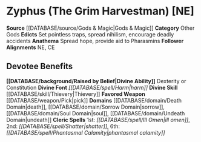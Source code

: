 ﻿---
ability:
- Dexterity
- Constitution
ability_boost:
- Dexterity
- Constitution
alignment: NE
deity:
- '[[DATABASE/deity/Zyphus|Zyphus]]'
deity_category: Other Gods
divine_font: Harm
domain:
- '[[DATABASE/domain/Death Domain|Death]]'
- '[[DATABASE/domain/Sorrow Domain|Sorrow]]'
- '[[DATABASE/domain/Soul Domain|Soul]]'
- '[[DATABASE/domain/Undeath Domain|Undeath]]'
favored_weapon: '[[DATABASE/weapon/Pick|Pick]]'
follower_alignment:
- NE
- CE
id: '160'
name: Zyphus
rarity: Common
rus_type_level: null
skill:
- '[[DATABASE/skill/Thievery|Thievery]]'
source: '[[DATABASE/source/Gods & Magic|Gods & Magic]]'
trait: null
type: Deity

---
# Zyphus (The Grim Harvestman) [NE]

**Source** [[DATABASE/source/Gods & Magic|Gods & Magic]] 
**Category** Other Gods
**Edicts** Set pointless traps, spread nihilism, encourage deadly accidents
**Anathema** Spread hope, provide aid to Pharasmins
**Follower Alignments** NE, CE

## Devotee Benefits

**[[DATABASE/background/Raised by Belief|Divine Ability]]** Dexterity or Constitution
**Divine Font** _[[DATABASE/spell/Harm|harm]]_
**Divine Skill** [[DATABASE/skill/Thievery|Thievery]]
**Favored Weapon** [[DATABASE/weapon/Pick|pick]]
**Domains** [[DATABASE/domain/Death Domain|death]], [[DATABASE/domain/Sorrow Domain|sorrow]], [[DATABASE/domain/Soul Domain|soul]], [[DATABASE/domain/Undeath Domain|undeath]]
**Cleric Spells** 1st: _[[DATABASE/spell/Ill Omen|ill omen]]_, 2nd: _[[DATABASE/spell/Shatter|shatter]]_, 6th: _[[DATABASE/spell/Phantasmal Calamity|phantasmal calamity]]_